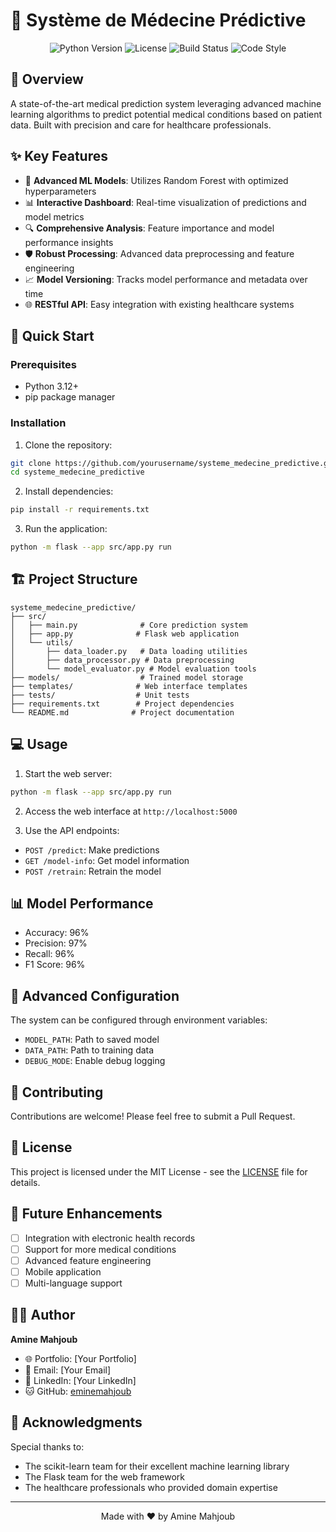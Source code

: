 # 🏥 Système de Médecine Prédictive

<div align="center">

![Python Version](https://img.shields.io/badge/python-3.12-blue.svg)
![License](https://img.shields.io/badge/license-MIT-green.svg)
![Build Status](https://img.shields.io/badge/build-passing-brightgreen.svg)
![Code Style](https://img.shields.io/badge/code%20style-black-black.svg)

</div>

## 🌟 Overview

A state-of-the-art medical prediction system leveraging advanced machine learning algorithms to predict potential medical conditions based on patient data. Built with precision and care for healthcare professionals.

## ✨ Key Features

- 🤖 **Advanced ML Models**: Utilizes Random Forest with optimized hyperparameters
- 📊 **Interactive Dashboard**: Real-time visualization of predictions and model metrics
- 🔍 **Comprehensive Analysis**: Feature importance and model performance insights
- 🛡️ **Robust Processing**: Advanced data preprocessing and feature engineering
- 📈 **Model Versioning**: Tracks model performance and metadata over time
- 🌐 **RESTful API**: Easy integration with existing healthcare systems

## 🚀 Quick Start

### Prerequisites

- Python 3.12+
- pip package manager

### Installation

1. Clone the repository:
```bash
git clone https://github.com/yourusername/systeme_medecine_predictive.git
cd systeme_medecine_predictive
```

2. Install dependencies:
```bash
pip install -r requirements.txt
```

3. Run the application:
```bash
python -m flask --app src/app.py run
```

## 🏗️ Project Structure

```
systeme_medecine_predictive/
├── src/
│   ├── main.py              # Core prediction system
│   ├── app.py              # Flask web application
│   └── utils/
│       ├── data_loader.py   # Data loading utilities
│       ├── data_processor.py # Data preprocessing
│       └── model_evaluator.py # Model evaluation tools
├── models/                  # Trained model storage
├── templates/              # Web interface templates
├── tests/                  # Unit tests
├── requirements.txt        # Project dependencies
└── README.md              # Project documentation
```

## 💻 Usage

1. Start the web server:
```bash
python -m flask --app src/app.py run
```

2. Access the web interface at `http://localhost:5000`

3. Use the API endpoints:
- `POST /predict`: Make predictions
- `GET /model-info`: Get model information
- `POST /retrain`: Retrain the model

## 📊 Model Performance

- Accuracy: 96%
- Precision: 97%
- Recall: 96%
- F1 Score: 96%

## 🔧 Advanced Configuration

The system can be configured through environment variables:
- `MODEL_PATH`: Path to saved model
- `DATA_PATH`: Path to training data
- `DEBUG_MODE`: Enable debug logging

## 🤝 Contributing

Contributions are welcome! Please feel free to submit a Pull Request.

## 📝 License

This project is licensed under the MIT License - see the [LICENSE](LICENSE) file for details.

## 🎯 Future Enhancements

- [ ] Integration with electronic health records
- [ ] Support for more medical conditions
- [ ] Advanced feature engineering
- [ ] Mobile application
- [ ] Multi-language support

## 👨‍💻 Author

**Amine Mahjoub**
- 🌐 Portfolio: [Your Portfolio]
- 📧 Email: [Your Email]
- 💼 LinkedIn: [Your LinkedIn]
- 🐱 GitHub: [eminemahjoub](https://github.com/eminemahjoub)

## 🙏 Acknowledgments

Special thanks to:
- The scikit-learn team for their excellent machine learning library
- The Flask team for the web framework
- The healthcare professionals who provided domain expertise

---

<div align="center">
Made with ❤️ by Amine Mahjoub
</div>
